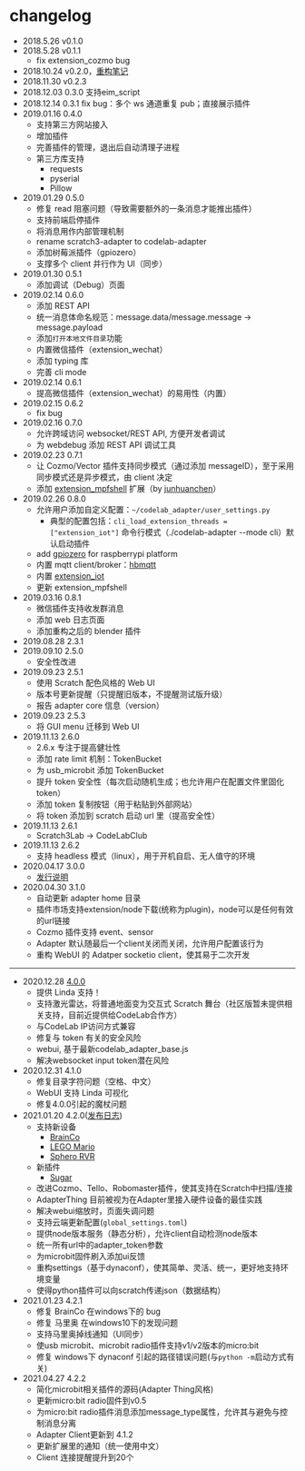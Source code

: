 # changelog
*  2018.5.26  v0.1.0
*  2018.5.28  v0.1.1
    *  fix extension_cozmo bug
*  2018.10.24 v0.2.0，[重构笔记](https://wwj718.github.io/scratch3-adapter-refactoring-note.html)
*  2018.11.30 v0.2.3
*  2018.12.03 0.3.0 支持eim_script
*  2018.12.14 0.3.1 fix bug：多个 ws 通道重复 pub；直接展示插件
*  2019.01.16 0.4.0
    *  支持第三方网站接入
    *  增加插件
    *  完善插件的管理，退出后自动清理子进程
    *  第三方库支持
        *  requests
        *  pyserial
        *  Pillow
*  2019.01.29 0.5.0
    *  修复 read 阻塞问题（导致需要额外的一条消息才能推出插件）
    *  支持前端启停插件
    *  将消息用作内部管理机制
    *  rename scratch3-adapter to codelab-adapter
    *  添加树莓派插件（gpiozero）
    *  支撑多个 client 并行作为 UI（同步）
*  2019.01.30 0.5.1
    *  添加调试（Debug）页面
*  2019.02.14 0.6.0 
    *  添加 REST API
    *  统一消息体命名规范：message.data/message.message -> message.payload
    *  添加`打开本地文件目录`功能
    *  内置微信插件（extension_wechat）
    *  添加 typing 库
    *  完善 cli mode
*  2019.02.14 0.6.1
    *  提高微信插件（extension_wechat）的易用性（内置）
*  2019.02.15 0.6.2
    *  fix bug
*  2019.02.16 0.7.0
    *  允许跨域访问 websocket/REST API, 方便开发者调试
    *  为 webdebug 添加 REST API 调试工具
*  2019.02.23 0.7.1
    *  让 Cozmo/Vector 插件支持同步模式（通过添加 messageID），至于采用同步模式还是异步模式，由 client 决定
    *  添加 [extension_mpfshell](https://github.com/CodeLabClub/codelab_adapter_extensions/blob/master/extension_mpfshell.py) 扩展（by [junhuanchen](https://github.com/junhuanchen)）
*  2019.02.26 0.8.0
    *  允许用户添加自定义配置：`~/codelab_adapter/user_settings.py`
        *  典型的配置包括：`cli_load_extension_threads = ["extension_iot"]` 命令行模式（./codelab-adapter --mode cli）默认启动插件
    *  add [gpiozero](https://github.com/RPi-Distro/python-gpiozero) for raspberrypi platform
    *  内置 mqtt client/broker：[hbmqtt](https://hbmqtt.readthedocs.io/en/latest/)
    *  内置 [extension_iot](https://github.com/CodeLabClub/codelab_adapter_extensions/blob/master/extension_iot.py)
    *  更新 extension_mpfshell
*  2019.03.16 0.8.1
    *  微信插件支持收发群消息
    *  添加 web 日志页面
    *  添加重构之后的 blender 插件
*  2019.08.28 2.3.1
*  2019.09.10 2.5.0
    *  安全性改进
*  2019.09.23 2.5.1
    *  使用 Scratch 配色风格的 Web UI
    *  版本号更新提醒（只提醒旧版本，不提醒测试版升级）
    *  报告 adapter core 信息（version）
*  2019.09.23 2.5.3
    *  将 GUI menu 迁移到 Web UI
*  2019.11.13 2.6.0
    *  2.6.x 专注于提高健壮性
    *  添加 rate limit 机制：TokenBucket
    *  为 usb_microbit 添加 TokenBucket
    *  提升 token 安全性（每次启动随机生成；也允许用户在配置文件里固化token）
    *  添加 token 复制按钮（用于粘贴到外部网站） 
    *  将 token 添加到 scratch 启动 url 里（提高安全性）
*  2019.11.13 2.6.1
    *  Scratch3Lab -> CodeLabClub
*  2019.11.13 2.6.2
    *  支持 headless 模式（linux），用于开机自启、无人值守的环境
*  2020.04.17 3.0.0
    *  [发行说明](https://www-old.codelab.club/blog/3-release/)
*  2020.04.30 3.1.0
    *  自动更新 adapter home 目录
    *  插件市场支持extension/node下载(统称为plugin)，node可以是任何有效的url链接
    *  Cozmo 插件支持 event、sensor
    *  Adapter 默认随最后一个client关闭而关闭，允许用户配置该行为
    *  重构 WebUI 的 Adatper socketio client，使其易于二次开发

---

*  2020.12.28 [4.0.0](http://118.31.62.99:10000/blog/2020/12/28/adapter-4)
    *  提供 Linda 支持！
    *  支持激光雷达，将普通地面变为交互式 Scratch 舞台（社区版暂未提供相关支持，目前近提供给CodeLab合作方）
    *  与CodeLab IP访问方式兼容
    *  修复与 token 有关的安全风险
    *  webui, 基于最新codelab_adapter_base.js
    *  解决websocket input token潜在风险
*  2020.12.31 4.1.0
    *  修复目录字符问题（空格、中文）
    *  WebUI 支持 Linda 可视化
    *  修复4.0.0引起的魔杖问题
*  2021.01.20 4.2.0([发布日志](https://www.codelab.club/blog/2021/01/23/4.2-release))
    *  支持新设备
        *  [BrainCo](https://adapter.codelab.club/extension_guide/brainCo/)
        *  [LEGO Mario](https://adapter.codelab.club/extension_guide/legomario/)
        *  [Sphero RVR](https://adapter.codelab.club/extension_guide/spheroRVR/)
    *  新插件
        *  [Sugar](https://adapter.codelab.club/extension_guide/sugar/)
    *  改进Cozmo、Tello、Robomaster插件，使其支持在Scratch中扫描/连接
    *  AdapterThing 目前被视为在Adapter里接入硬件设备的最佳实践
    *  解决webui缩放时，页面失调问题
    *  支持云端更新配置(`global_settings.toml`)
    *  提供node版本服务（静态分析），允许client自动检测node版本
    *  统一所有url中的adapter_token参数
    *  为microbit固件刷入添加ui反馈
    *  重构settings（基于dynaconf），使其简单、灵活、统一，更好地支持环境变量
    *  使得python插件可以向scratch传递json（数据结构）
*  2021.01.23 4.2.1
    *  修复 BrainCo 在windows下的 bug
    *  修复 马里奥 在windows10下的发现问题
    *  支持马里奥掉线通知（UI同步）
    *  使usb microbit、microbit radio插件支持v1/v2版本的micro:bit
    *  修复 windows下 dynaconf 引起的路径错误问题(与`python -m`启动方式有关)
*  2021.04.27 4.2.2
    *  简化microbit相关插件的源码(Adapter Thing风格)
    *  更新micro:bit radio固件到v0.5
    *  为micro:bit radio插件消息添加message_type属性，允许其与避免与控制消息分离
    *  Adapter Client更新到 4.1.2
    *  更新扩展里的通知（统一使用中文）
    *  Client 连接提醒提升到20个